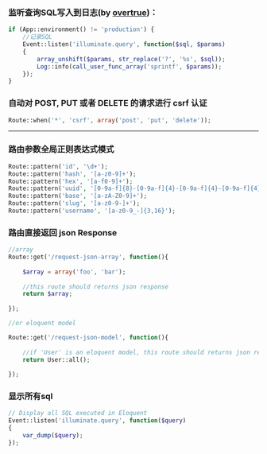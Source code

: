 ### 监听查询SQL写入到日志(by [overtrue](https://github.com/overtrue))：

```php
if (App::environment() != 'production') {
    //记录SQL
    Event::listen('illuminate.query', function($sql, $params)
    {
        array_unshift($params, str_replace('?', '%s', $sql));
        Log::info(call_user_func_array('sprintf', $params));
    });
}
```

### 自动对 POST, PUT 或者 DELETE 的请求进行 csrf 认证

```php
Route::when('*', 'csrf', array('post', 'put', 'delete'));
```

---

### 路由参数全局正则表达式模式
```php
Route::pattern('id', '\d+');
Route::pattern('hash', '[a-z0-9]+');
Route::pattern('hex', '[a-f0-9]+');
Route::pattern('uuid', '[0-9a-f]{8}-[0-9a-f]{4}-[0-9a-f]{4}-[0-9a-f]{4}-[0-9a-f]{12}');
Route::pattern('base', '[a-zA-Z0-9]+');
Route::pattern('slug', '[a-z0-9-]+');
Route::pattern('username', '[a-z0-9_-]{3,16}');
```

### 路由直接返回 json Response
```php
//array
Route::get('/request-json-array', function(){
    
    $array = array('foo', 'bar');
    
    //this route should returns json response
    return $array;
    
});

//or eloquent model

Route::get('/request-json-model', function(){
    
    //if 'User' is an eloquent model, this route should returns json response
    return User::all();
    
});
```

### 显示所有sql
```php
// Display all SQL executed in Eloquent
Event::listen('illuminate.query', function($query)
{
    var_dump($query);
});
```





